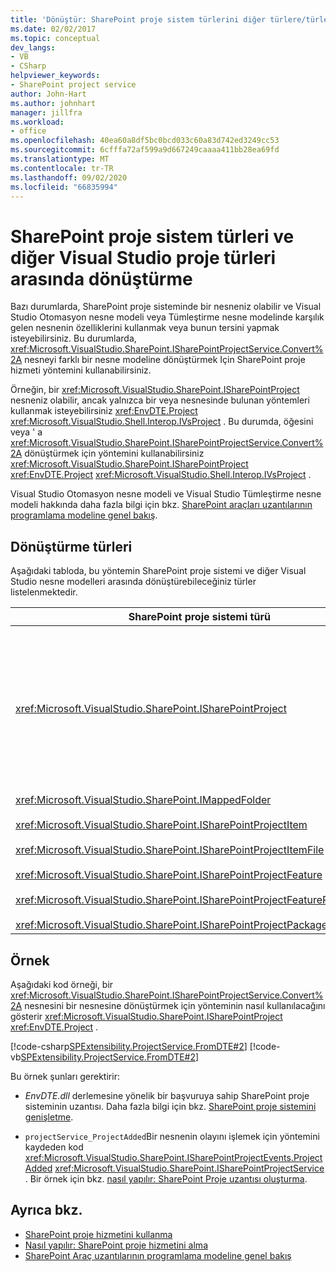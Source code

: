 ```yaml
---
title: 'Dönüştür: SharePoint proje sistem türlerini diğer türlere/türlerine dönüştürme'
ms.date: 02/02/2017
ms.topic: conceptual
dev_langs:
- VB
- CSharp
helpviewer_keywords:
- SharePoint project service
author: John-Hart
ms.author: johnhart
manager: jillfra
ms.workload:
- office
ms.openlocfilehash: 40ea60a8df5bc0bcd033c60a83d742ed3249cc53
ms.sourcegitcommit: 6cfffa72af599a9d667249caaaa411bb28ea69fd
ms.translationtype: MT
ms.contentlocale: tr-TR
ms.lasthandoff: 09/02/2020
ms.locfileid: "66835994"
---
```

# <a name="convert-between-sharepoint-project-system-types-and-other-visual-studio-project-types"></a>SharePoint proje sistem türleri ve diğer Visual Studio proje türleri arasında dönüştürme
  Bazı durumlarda, SharePoint proje sisteminde bir nesneniz olabilir ve Visual Studio Otomasyon nesne modeli veya Tümleştirme nesne modelinde karşılık gelen nesnenin özelliklerini kullanmak veya bunun tersini yapmak isteyebilirsiniz. Bu durumlarda, <xref:Microsoft.VisualStudio.SharePoint.ISharePointProjectService.Convert%2A> nesneyi farklı bir nesne modeline dönüştürmek Için SharePoint proje hizmeti yöntemini kullanabilirsiniz.

 Örneğin, bir <xref:Microsoft.VisualStudio.SharePoint.ISharePointProject> nesneniz olabilir, ancak yalnızca bir veya nesnesinde bulunan yöntemleri kullanmak isteyebilirsiniz <xref:EnvDTE.Project> <xref:Microsoft.VisualStudio.Shell.Interop.IVsProject> . Bu durumda, öğesini veya ' a <xref:Microsoft.VisualStudio.SharePoint.ISharePointProjectService.Convert%2A> dönüştürmek için yöntemini kullanabilirsiniz <xref:Microsoft.VisualStudio.SharePoint.ISharePointProject> <xref:EnvDTE.Project> <xref:Microsoft.VisualStudio.Shell.Interop.IVsProject> .

 Visual Studio Otomasyon nesne modeli ve Visual Studio Tümleştirme nesne modeli hakkında daha fazla bilgi için bkz. [SharePoint araçları uzantılarının programlama modeline genel bakış](../sharepoint/overview-of-the-programming-model-of-sharepoint-tools-extensions.md).

## <a name="types-of-conversions"></a>Dönüştürme türleri
 Aşağıdaki tabloda, bu yöntemin SharePoint proje sistemi ve diğer Visual Studio nesne modelleri arasında dönüştürebileceğiniz türler listelenmektedir.

|SharePoint proje sistemi türü|Otomasyon ve Tümleştirme nesne modelleriyle ilgili türler|
|------------------------------------|-------------------------------------------------------------------------|
|<xref:Microsoft.VisualStudio.SharePoint.ISharePointProject>|<xref:EnvDTE.Project><br /><br /> veya<br /><br /> Visual Studio Tümleştirme nesne modelinde, proje için temel alınan COM nesnesi tarafından uygulanan herhangi bir arabirim. Bu arabirimler, <xref:Microsoft.VisualStudio.Shell.Interop.IVsHierarchy> , <xref:Microsoft.VisualStudio.Shell.Interop.IVsProject> (veya türetilmiş bir arabirim) ve içerir <xref:Microsoft.VisualStudio.Shell.Interop.IVsBuildPropertyStorage> . Projeler tarafından uygulanan ana arabirimlerin bir listesi için bkz. [proje modeli çekirdek bileşenleri](../extensibility/internals/project-model-core-components.md).|
|<xref:Microsoft.VisualStudio.SharePoint.IMappedFolder><br /><br /> <xref:Microsoft.VisualStudio.SharePoint.ISharePointProjectItem><br /><br /> <xref:Microsoft.VisualStudio.SharePoint.ISharePointProjectItemFile><br /><br /> <xref:Microsoft.VisualStudio.SharePoint.ISharePointProjectFeature><br /><br /> <xref:Microsoft.VisualStudio.SharePoint.ISharePointProjectFeatureResourceFile><br /><br /> <xref:Microsoft.VisualStudio.SharePoint.ISharePointProjectPackage>|<xref:EnvDTE.ProjectItem><br /><br /> veya<br /><br /> <xref:System.UInt32>İçindeki proje üyesini tanımlayan bir değer (VSITEMID da denir) <xref:Microsoft.VisualStudio.Shell.Interop.IVsHierarchy> . Bu değer bazı yöntemlerin *ItemId* parametresi olarak geçirilebilir <xref:Microsoft.VisualStudio.Shell.Interop.IVsHierarchy> .|

## <a name="example"></a>Örnek
 Aşağıdaki kod örneği, bir <xref:Microsoft.VisualStudio.SharePoint.ISharePointProjectService.Convert%2A> nesnesini bir nesnesine dönüştürmek için yönteminin nasıl kullanılacağını gösterir <xref:Microsoft.VisualStudio.SharePoint.ISharePointProject> <xref:EnvDTE.Project> .

 [!code-csharp[SPExtensibility.ProjectService.FromDTE#2](../sharepoint/codesnippet/CSharp/spprojectserviceaddin/connect.cs#2)]
 [!code-vb[SPExtensibility.ProjectService.FromDTE#2](../sharepoint/codesnippet/VisualBasic/spprojectserviceaddin/connect.vb#2)]

 Bu örnek şunları gerektirir:

- *EnvDTE.dll* derlemesine yönelik bir başvuruya sahip SharePoint proje sisteminin uzantısı. Daha fazla bilgi için bkz. [SharePoint proje sistemini genişletme](../sharepoint/extending-the-sharepoint-project-system.md).

- `projectService_ProjectAdded`Bir nesnenin olayını işlemek için yöntemini kaydeden kod <xref:Microsoft.VisualStudio.SharePoint.ISharePointProjectEvents.ProjectAdded> <xref:Microsoft.VisualStudio.SharePoint.ISharePointProjectService> . Bir örnek için bkz. [nasıl yapılır: SharePoint Proje uzantısı oluşturma](../sharepoint/how-to-create-a-sharepoint-project-extension.md).

## <a name="see-also"></a>Ayrıca bkz.

- [SharePoint proje hizmetini kullanma](../sharepoint/using-the-sharepoint-project-service.md)
- [Nasıl yapılır: SharePoint proje hizmetini alma](../sharepoint/how-to-retrieve-the-sharepoint-project-service.md)
- [SharePoint Araç uzantılarının programlama modeline genel bakış](../sharepoint/overview-of-the-programming-model-of-sharepoint-tools-extensions.md)
